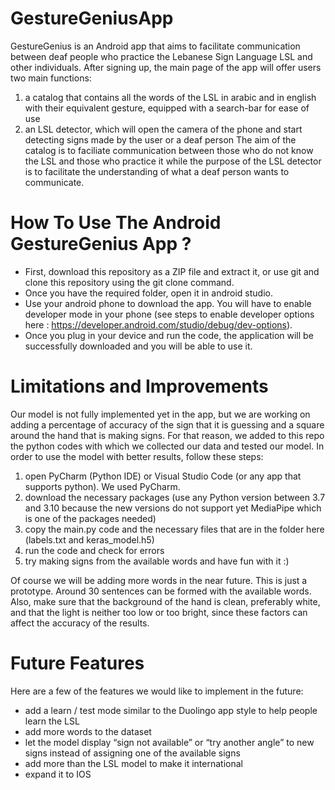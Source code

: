 # GestureGeniusApp
GestureGenius is an Android app that aims to facilitate communication between deaf people who practice the Lebanese Sign Language LSL and other individuals. 
After signing up, the main page of the app will offer users two main functions: 
  1) a catalog that contains all the words of the LSL in arabic and in english with their equivalent gesture, equipped with a search-bar for ease of use
  2) an LSL detector, which will open the camera of the phone and start detecting signs made by the user or a deaf person
 The aim of the catalog is to faciliate communication between those who do not know the LSL and those who practice it while the purpose of the LSL detector is to facilitate the understanding of what a deaf person wants to communicate.
 # How To Use The Android GestureGenius App ?
 - First, download this repository as a ZIP file and extract it, or use git and clone this repository using the git clone command. 
 - Once you have the required folder, open it in android studio. 
 - Use your android phone to download the app. You will have to enable developer mode in your phone (see steps to enable developer options here : https://developer.android.com/studio/debug/dev-options).
 -  Once you plug in your device and run the code, the application will be successfully downloaded and you will be able to use it.
 # Limitations and Improvements
 Our model is not fully implemented yet in the app, but we are working on adding a percentage of accuracy of the sign that it is guessing and a square around the hand that is making signs. 
 For that reason, we added to this repo the python codes with which we collected our data and tested our model. In order to use the model with better results, follow these steps:
  1) open PyCharm (Python IDE) or Visual Studio Code (or any app that supports python). We used PyCharm.
  2) download the necessary packages (use any Python version between 3.7 and 3.10 because the new versions do not support yet MediaPipe which is one of the packages needed)
  3) copy the main.py code and the necessary files that are in the folder here (labels.txt and keras_model.h5)
  4) run the code and check for errors
  5) try making signs from the available words and have fun with it :)
  
 Of course we will be adding more words in the near future. This is just a prototype. Around 30 sentences can be formed with the available words.
 Also, make sure that the background of the hand is clean, preferably white, and that the light is neither too low or too bright, since these factors can affect the accuracy of the results.
 # Future Features
 Here are a few of the features we would like to implement in the future:
  - add a learn / test mode similar to the Duolingo app style to help people learn the LSL
  - add more words to the dataset
  - let the model display “sign not available” or “try another angle” to new signs instead of assigning one of the available signs
  - add more than the LSL model to make it international
  - expand it to IOS 
